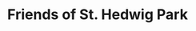 ---
title: Friends of St. Hedwig Park
hero:
  image: /images/olivia-bauso-801218-unsplash.jpg
  overlay: blue
  title: Friends of St. Hedwig Park
  text: A neighborhood reimagined through collaboration
  link: How to Help
  url: /how-to-help
  button: true
  alignment: center
post_hero_text:
  title:
  text: St. Hedwig Park provides recreation, joy, and community to an estimated 33,000 people in Southwest Detroit. Seven schools, countless families, numerous recreational leagues, and 900+ PK to 8th graders across the street at Academy of Americas call St. Hedwig their own. But for too long they've had to take care of it alone. The Friends of St. Hedwig Park builds on the progress of the SHP Coalition and the City of Detroit by working alongside an enthusiastic group of neighbors, coaches, teachers, and non-profits. St. Hedwig Park is an unmistakable opportunity to enhance social, economic, and recreational activity in Southwest Detroit.
  link: Learn More
  url: /about
  button: primary
  alignment: center
  overlay: none
quote_section:
  quote: Children need freedom and time to play. Play is not a luxury. Play is a neccessity.
  author: Kay Redfield Jamison
  image: /images/pengsheng-guo-134596-unsplash.jpg
  overlay: red
  quotations: true
park_needs:
  image: /images/image001.jpg
  direction: ltr
  title: Give a Little Love
  text: While St. Hedwig Park is used and enjoyed daily by hundreds of people, it could use a little love. The fields flood easily, the bathrooms are outdated, and the only gathering shelter was recently torn down due to deterioration. Friends of St. Hedwig Park initiated a community survey to find out what the community most wanted. Their response was unanimous in wanting
  list:
    - item: Greater Safety
    - item: A Gathering Place
    - item: Better & More Bathrooms
    - item: New Sports Field for Youth Teams
    - item: New Playground for Multi-Generational Use
park_plan:
  image: /images/rendering1.png
  direction: rtl
  title: The Plan
  text: Friends of St. Hedwig consulted with neighbors and community leaders before asking Kraemer Design Group to begin work on a plan. 
  list:
    - item: Three new baseball fields - One regulation size field and two smaller diamonds for youth leagues
    - item: A large nmulti-use field
    - item: A pavillion with restrooms and concessions
    - item: Community gardens
    - item: A basketball court
    - item: Playground equipment and games
    - item: A half-mile walking path
    - item: Lighting for additional security and nighttime games
  link: How to Help
  url: how-to-help
quote_section_two:
  quote: Play spaces should provide meaningful and relevant experiences to meet the broad range of developmental needs within each community
  author: Dan Perrault, Michigan Recreation Construction
  image: /images/image002.jpg
  overlay: green
  quotations: true
cta:
  text: We want to hear from you
  button_text: How to Help
  button_destination: /how-to-help
  button_color: green
  background_color: red
seo_description: "Friends of St. Hedwig Park"
metatitle: "Friends of St. Hedwig Park"
---